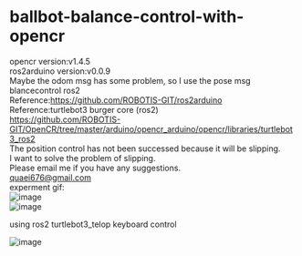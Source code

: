 # ballbot-balance-control-with-opencr  
opencr version:v1.4.5</br>
ros2arduino version:v0.0.9</br>
Maybe the odom msg has some problem, so I use the pose msg</br>
blancecontrol ros2  
Reference:https://github.com/ROBOTIS-GIT/ros2arduino  
Reference:turtlebot3 burger core (ros2)  
https://github.com/ROBOTIS-GIT/OpenCR/tree/master/arduino/opencr_arduino/opencr/libraries/turtlebot3_ros2  
The position control has not been successed because it will be slipping.  
I want to solve the problem of slipping.  
Please email me if you have any suggestions.  
quaei676@gmail.com  
experment gif:  
![image](https://github.com/quaei676/ballbot-balance-control-with-opencr/blob/ros2/VID_20181223_173748.gif)  
![image](https://github.com/quaei676/ballbot-balance-control-with-opencr/blob/ros2/VID_20181221_222534.gif)  

using ros2 turtlebot3_telop keyboard control

![image](https://github.com/quaei676/ballbot-balance-control-with-opencr/blob/ros2/V_20190301_155723_OC0_Trim%20(Encoded).gif)


